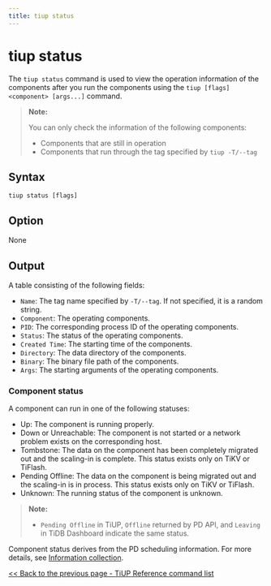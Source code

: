 ```yaml
---
title: tiup status
---
```


# tiup status

The `tiup status` command is used to view the operation information of the components after you run the components using the `tiup [flags] <component> [args...]` command.

> **Note:**
>
> You can only check the information of the following components:
>
> - Components that are still in operation
> - Components that run through the tag specified by `tiup -T/--tag`

## Syntax

```shell
tiup status [flags]
```

## Option

None

## Output

A table consisting of the following fields:

- `Name`: The tag name specified by `-T/--tag`. If not specified, it is a random string.
- `Component`: The operating components.
- `PID`: The corresponding process ID of the operating components.
- `Status`: The status of the operating components.
- `Created Time`: The starting time of the components.
- `Directory`: The data directory of the components.
- `Binary`: The binary file path of the components.
- `Args`: The starting arguments of the operating components.

### Component status

A component can run in one of the following statuses:

- Up: The component is running properly.
- Down or Unreachable: The component is not started or a network problem exists on the corresponding host.
- Tombstone: The data on the component has been completely migrated out and the scaling-in is complete. This status exists only on TiKV or TiFlash.
- Pending Offline: The data on the component is being migrated out and the scaling-in is in process. This status exists only on TiKV or TiFlash.
- Unknown: The running status of the component is unknown.

> **Note:**
>
> - `Pending Offline` in TiUP, `Offline` returned by PD API, and `Leaving` in TiDB Dashboard  indicate the same status.

Component status derives from the PD scheduling information. For more details, see [Information collection](/tidb-scheduling.md#information-collection).

[<< Back to the previous page - TiUP Reference command list](/tiup/tiup-reference.md#command-list)
